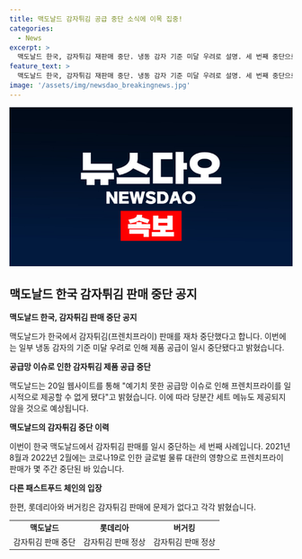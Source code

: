 ```yaml
---
title: 맥도날드 감자튀김 공급 중단 소식에 이목 집중!
categories:
  - News
excerpt: >
  맥도날드 한국, 감자튀김 재판매 중단. 냉동 감자 기준 미달 우려로 설명. 세 번째 중단으로, 롯데리아와 버거킹은 문제 없다 주장. [사진 출처 : ] ■ 제보하기 ▷ 전화 : 02-781-1234, 4444 ▷ 이메일 : kbs1234@kbs.co.kr ▷ 카카오톡 : KBS제보 검색, 채널 추가 ▷ 네이버, 유튜브에서 KBS뉴스를 구독해주세요!
feature_text: >
  맥도날드 한국, 감자튀김 재판매 중단. 냉동 감자 기준 미달 우려로 설명. 세 번째 중단으로, 롯데리아와 버거킹은 문제 없다 주장. [사진 출처 : ] ■ 제보하기 ▷ 전화 : 02-781-1234, 4444 ▷ 이메일 : kbs1234@kbs.co.kr ▷ 카카오톡 : KBS제보 검색, 채널 추가 ▷ 네이버, 유튜브에서 KBS뉴스를 구독해주세요!
image: '/assets/img/newsdao_breakingnews.jpg'
---
```


<p><img src="/assets/img/newsdao_breakingnews.jpg" alt="implanttips 속보" /></p>

<h2 data-ke-size="size26">맥도날드 한국 감자튀김 판매 중단 공지</h2>

<p data-ke-size="size16"><b>맥도날드 한국, 감자튀김 판매 중단 공지</b></p>

<p>맥도날드가 한국에서 감자튀김(프렌치프라이) 판매를 재차 중단했다고 합니다. 이번에는 일부 냉동 감자의 기준 미달 우려로 인해 제품 공급이 일시 중단됐다고 밝혔습니다.</p>

<p data-ke-size="size16"><b>공급망 이슈로 인한 감자튀김 제품 공급 중단</b></p>

<p>맥도날드는 20일 웹사이트를 통해 "예기치 못한 공급망 이슈로 인해 프렌치프라이를 일시적으로 제공할 수 없게 됐다"고 밝혔습니다. 이에 따라 당분간 세트 메뉴도 제공되지 않을 것으로 예상됩니다.</p>

<p data-ke-size="size16"><b>맥도날드의 감자튀김 중단 이력</b></p>

<p>이번이 한국 맥도날드에서 감자튀김 판매를 일시 중단하는 세 번째 사례입니다. 2021년 8월과 2022년 2월에는 코로나19로 인한 글로벌 물류 대란의 영향으로 프렌치프라이 판매가 몇 주간 중단된 바 있습니다.</p>

<p data-ke-size="size16"><b>다른 패스트푸드 체인의 입장</b></p>

<p>한편, 롯데리아와 버거킹은 감자튀김 판매에 문제가 없다고 각각 밝혔습니다. </p>

<table>
    <tbody>
        <tr>
            <td style="text-align: center; height: 17px;"><b>맥도날드</b></td>
            <td style="text-align: center; height: 17px;"><b>롯데리아</b></td>
            <td style="text-align: center; height: 17px;"><b>버거킹</b></td>
        </tr>
        <tr>
            <td style="text-align: center; height: 17px;">감자튀김 판매 중단</td>
            <td style="text-align: center; height: 17px;">감자튀김 판매 정상</td>
            <td style="text-align: center; height: 17px;">감자튀김 판매 정상</td>
        </tr>
    </tbody>
</table>

<p data-ke-size="size16">&nbsp;</p>

